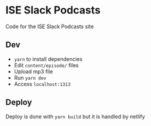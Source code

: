 # ISE Slack Podcasts

Code for the ISE Slack Podcasts site

## Dev

* `yarn` to install dependencies
* Edit `content/episode/` files
* Upload mp3 file
* Run `yarn dev` 
* Access `localhost:1313`

## Deploy

Deploy is done with `yarn build` but it is handled by netlify